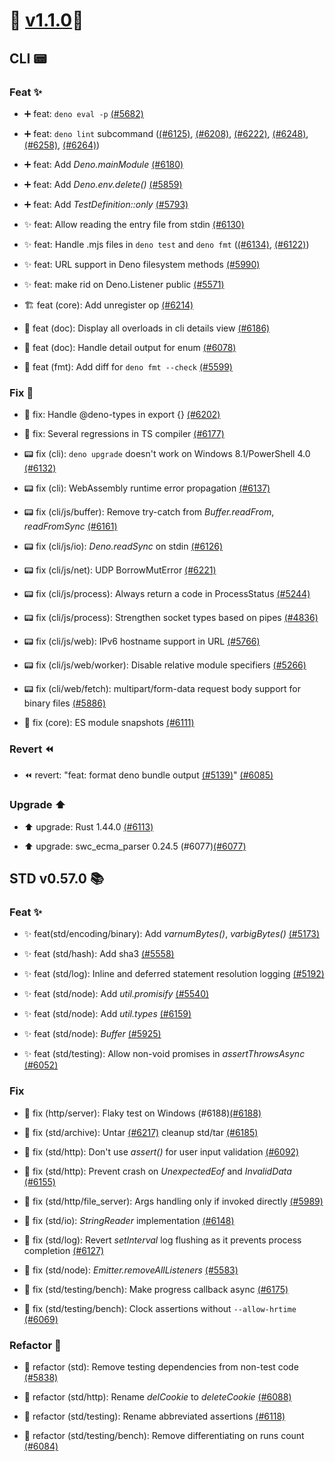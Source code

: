# 🦕 [v1.1.0](https://github.com/denoland/deno/releases/tag/v1.1.0)🦕

## CLI 📟

### Feat ✨

- ➕ feat: `deno eval -p` [(#5682)](https://github.com/denoland/deno/pull/5682)

- ➕ feat: `deno lint` subcommand ([(#6125)](https://github.com/denoland/deno/pull/6125), [(#6208)](https://github.com/denoland/deno/pull/6208), [(#6222)](https://github.com/denoland/deno/pull/6222), [(#6248)](https://github.com/denoland/deno/pull/6248), [(#6258)](https://github.com/denoland/deno/pull/6258), [(#6264)](https://github.com/denoland/deno/pull/6264))

- ➕ feat: Add *Deno.mainModule* [(#6180)](https://github.com/denoland/deno/pull/6180)

- ➕ feat: Add *Deno.env.delete()* [(#5859)](https://github.com/denoland/deno/pull/5859)

- ➕ feat: Add *TestDefinition::only* [(#5793)](https://github.com/denoland/deno/pull/5793)

- ✨ feat: Allow reading the entry file from stdin [(#6130)](https://github.com/denoland/deno/pull/6130)

- ✨ feat: Handle .mjs files in `deno test` and `deno fmt` ([(#6134)](https://github.com/denoland/deno/pull/6134), [(#6122)](https://github.com/denoland/deno/pull/6122))

- ✨ feat: URL support in Deno filesystem methods [(#5990)](https://github.com/denoland/deno/pull/5990)

- ✨ feat: make rid on Deno.Listener public [(#5571)](https://github.com/denoland/deno/pull/5571)

- 🏗 feat (core): Add unregister op [(#6214)](https://github.com/denoland/deno/pull/6214)

- 📝 feat (doc): Display all overloads in cli details view [(#6186)](https://github.com/denoland/deno/pull/6186)

- 📝 feat (doc): Handle detail output for enum [(#6078)](https://github.com/denoland/deno/pull/6078)

- 🎨 feat (fmt): Add diff for `deno fmt --check` [(#5599)](https://github.com/denoland/deno/pull/5599)

### Fix 🐛

- 🐛 fix: Handle @deno-types in export {} [(#6202)](https://github.com/denoland/deno/pull/6202)

- 🐛 fix: Several regressions in TS compiler [(#6177)](https://github.com/denoland/deno/pull/6177)

- 📟 fix (cli): `deno upgrade` doesn't work on Windows 8.1/PowerShell 4.0 [(#6132)](https://github.com/denoland/deno/pull/6132)

- 📟 fix (cli): WebAssembly runtime error propagation [(#6137)](https://github.com/denoland/deno/pull/6137)

- 📟 fix (cli/js/buffer): Remove try-catch from *Buffer.readFrom*, *readFromSync* [(#6161)](https://github.com/denoland/deno/pull/6161)

- 📟 fix (cli/js/io): *Deno.readSync* on stdin [(#6126)](https://github.com/denoland/deno/pull/6126)

- 📟 fix (cli/js/net): UDP BorrowMutError [(#6221)](https://github.com/denoland/deno/pull/6221)

- 📟 fix (cli/js/process): Always return a code in ProcessStatus [(#5244)](https://github.com/denoland/deno/pull/5244)

- 📟 fix (cli/js/process): Strengthen socket types based on pipes [(#4836)](https://github.com/denoland/deno/pull/4836)

- 📟 fix (cli/js/web): IPv6 hostname support in URL [(#5766)](https://github.com/denoland/deno/pull/5766)

- 📟 fix (cli/js/web/worker): Disable relative module specifiers [(#5266)](https://github.com/denoland/deno/pull/5266)

- 📟 fix (cli/web/fetch): multipart/form-data request body support for binary files [(#5886)](https://github.com/denoland/deno/pull/5886)

- 🐛 fix (core): ES module snapshots [(#6111)](https://github.com/denoland/deno/pull/6111)

### Revert ⏪

- ⏪ revert: "feat: format deno bundle output [(#5139)](https://github.com/denoland/deno/pull/5139)" [(#6085)](https://github.com/denoland/deno/pull/6085)

### Upgrade ⬆️ 

- ⬆️ upgrade: Rust 1.44.0 [(#6113)](https://github.com/denoland/deno/pull/6113)

- ⬆️ upgrade: swc_ecma_parser 0.24.5 (#6077)[(#6077)](https://github.com/denoland/deno/pull/6077)

## STD v0.57.0 📚

### Feat ✨

- ✨ feat(std/encoding/binary): Add *varnumBytes()*, *varbigBytes()* [(#5173)](https://github.com/denoland/deno/pull/5173)

- ✨ feat (std/hash): Add sha3 [(#5558)](https://github.com/denoland/deno/pull/5558)

- ✨ feat (std/log): Inline and deferred statement resolution logging [(#5192)](https://github.com/denoland/deno/pull/5192)

- ✨ feat (std/node): Add *util.promisify* [(#5540)](https://github.com/denoland/deno/pull/5540)

- ✨ feat (std/node): Add *util.types* [(#6159)](https://github.com/denoland/deno/pull/6159)

- ✨ feat (std/node): *Buffer* [(#5925)](https://github.com/denoland/deno/pull/5925)

- ✨ feat (std/testing): Allow non-void promises in *assertThrowsAsync* [(#6052)](https://github.com/denoland/deno/pull/6052)

### Fix

- 🐛 fix (http/server): Flaky test on Windows (#6188)[(#6188)](https://github.com/denoland/deno/pull/6188)

- 🐛 fix (std/archive): Untar [(#6217)](https://github.com/denoland/deno/pull/6185) cleanup std/tar [(#6185)](https://github.com/denoland/deno/pull/6185)

- 🐛 fix (std/http): Don't use *assert()* for user input validation [(#6092)](https://github.com/denoland/deno/pull/6092)

- 🐛 fix (std/http): Prevent crash on *UnexpectedEof* and *InvalidData* [(#6155)](https://github.com/denoland/deno/pull/6155)

- 🐛 fix (std/http/file_server): Args handling only if invoked directly [(#5989)](https://github.com/denoland/deno/pull/5989)

- 🐛 fix (std/io): *StringReader* implementation [(#6148)](https://github.com/denoland/deno/pull/6148)

- 🐛 fix (std/log): Revert *setInterval* log flushing as it prevents process completion [(#6127)](https://github.com/denoland/deno/pull/6127)

- 🐛 fix (std/node): *Emitter.removeAllListeners* [(#5583)](https://github.com/denoland/deno/pull/5583)

- 🐛 fix (std/testing/bench): Make progress callback async [(#6175)](https://github.com/denoland/deno/pull/6175)

- 🐛 fix (std/testing/bench): Clock assertions without `--allow-hrtime` [(#6069)](https://github.com/denoland/deno/pull/6069)

### Refactor 🔨 

- 🔨  refactor (std): Remove testing dependencies from non-test code [(#5838)](https://github.com/denoland/deno/pull/5838)

- 🔨  refactor (std/http): Rename *delCookie* to *deleteCookie* [(#6088)](https://github.com/denoland/deno/pull/6088)

- 🔨  refactor (std/testing): Rename abbreviated assertions [(#6118)](https://github.com/denoland/deno/pull/6118)

- 🔨  refactor (std/testing/bench): Remove differentiating on runs count [(#6084)](https://github.com/denoland/deno/pull/6084)
